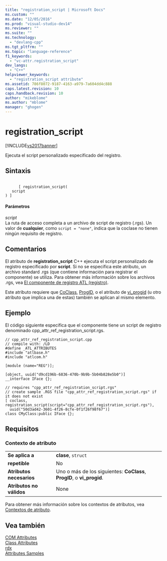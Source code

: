 ```yaml
---
title: "registration_script | Microsoft Docs"
ms.custom: ""
ms.date: "12/05/2016"
ms.prod: "visual-studio-dev14"
ms.reviewer: ""
ms.suite: ""
ms.technology: 
  - "devlang-cpp"
ms.tgt_pltfrm: ""
ms.topic: "language-reference"
f1_keywords: 
  - "vc-attr.registration_script"
dev_langs: 
  - "C++"
helpviewer_keywords: 
  - "registration_script attribute"
ms.assetid: 786f8072-9187-4163-a979-7a604dd4c888
caps.latest.revision: 10
caps.handback.revision: 10
author: "mikeblome"
ms.author: "mblome"
manager: "ghogen"
---
```

# registration_script
[!INCLUDE[vs2017banner](../assembler/inline/includes/vs2017banner.md)]

Ejecuta el script personalizado especificado del registro.  
  
## Sintaxis  
  
```  
  
      [ registration_script(   
   script   
) ]  
```  
  
#### Parámetros  
 *script*  
 La ruta de acceso completa a un archivo de script de registro \(.rgs\).  Un valor de **cualquier**, como `script = "none"`, indica que la coclase no tienen ningún requisito de registro.  
  
## Comentarios  
 El atributo de **registration\_script** C\+\+ ejecuta el script personalizado de registro especificado por **script**.  Si no se especifica este atributo, un archivo standard .rgs \(que contiene información para registrar el componente\) se utiliza.  Para obtener más información sobre los archivos .rgs, vea [El componente de registro ATL \(registro\)](../atl/atl-registry-component-registrar.md).  
  
 Este atributo requiere que [CoClass](../windows/coclass.md), [ProgID](../Topic/progid.md), o el atributo de [vi\_progid](../windows/vi-progid.md) \(u otro atributo que implica una de estas\) también se aplican al mismo elemento.  
  
## Ejemplo  
 El código siguiente especifica que el componente tiene un script de registro denominado cpp\_attr\_ref\_registration\_script.rgs.  
  
```  
// cpp_attr_ref_registration_script.cpp  
// compile with: /LD  
#define _ATL_ATTRIBUTES  
#include "atlbase.h"  
#include "atlcom.h"  
  
[module (name="REG")];  
  
[object, uuid("d9cd196b-6836-470b-9b9b-5b04b828e5b0")]  
__interface IFace {};  
  
// requires "cpp_attr_ref_registration_script.rgs"  
// create sample .RGS file "cpp_attr_ref_registration_script.rgs" if it does not exist  
[ coclass, registration_script(script="cpp_attr_ref_registration_script.rgs"),  
  uuid("50d3ad42-3601-4f26-8cfe-0f1f26f98f67")]  
class CMyClass:public IFace {};  
```  
  
## Requisitos  
  
### Contexto de atributo  
  
|||  
|-|-|  
|**Se aplica a**|**clase**, `struct`|  
|**repetible**|No|  
|**Atributos necesarios**|Uno o más de los siguientes: **CoClass**, **ProgID**, o **vi\_progid**.|  
|**Atributos no válidos**|None|  
  
 Para obtener más información sobre los contextos de atributos, vea [Contextos de atributo](../windows/attribute-contexts.md).  
  
## Vea también  
 [COM Attributes](../Topic/COM%20Attributes.md)   
 [Class Attributes](../windows/class-attributes.md)   
 [rdx](../windows/rdx.md)   
 [Attributes Samples](http://msdn.microsoft.com/es-es/558ebdb2-082f-44dc-b442-d8d33bf7bdb8)
